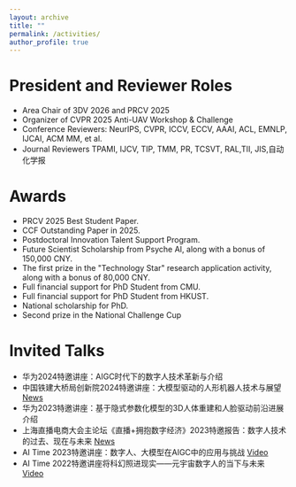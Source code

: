 ```yaml
---
layout: archive
title: ""
permalink: /activities/
author_profile: true
---
```




President and Reviewer Roles
======

* Area Chair of 3DV 2026 and PRCV 2025
* Organizer of CVPR 2025 Anti-UAV Workshop & Challenge
* Conference Reviewers: NeurIPS, CVPR, ICCV, ECCV, AAAI, ACL, EMNLP, IJCAI, ACM MM, et al.
* Journal Reviewers TPAMI, IJCV, TIP, TMM, PR, TCSVT, RAL,TII, JIS,自动化学报


Awards
======
* PRCV 2025 Best Student Paper.
* CCF Outstanding Paper in 2025.
* Postdoctoral Innovation Talent Support Program.
* Future Scientist Scholarship from Psyche AI,  along with a bonus of 150,000 CNY.
* The first prize in the "Technology Star" research application activity, along with a bonus of 80,000 CNY.
* Full financial support for PhD Student from CMU.
* Full financial support for PhD Student from HKUST.
* National scholarship for PhD.
* Second prize in the National Challenge Cup


Invited Talks
======
* 华为2024特邀讲座：AIGC时代下的数字人技术革新与介绍
* 中国铁建大桥局创新院2024特邀讲座：大模型驱动的人形机器人技术与展望 [News](https://mp.weixin.qq.com/s/2HvOPghJFI7BN_GgOqkm2A)
* 华为2023特邀讲座：基于隐式参数化模型的3D人体重建和人脸驱动前沿进展介绍
* 上海直播电商大会主论坛《直播+拥抱数字经济》2023特邀报告：数字人技术的过去、现在与未来 [News](https://www.shifair.com/informationDetails/170440.html)
* AI Time 2023特邀讲座：数字人、大模型在AIGC中的应用与挑战 [Video](https://www.bilibili.com/video/BV1Xh4y1F7Ec/?spm_id_from=333.337.search-card.all.click&vd_source=9b8cafd86a6ccf076687721b5d1561be)
* AI Time 2022特邀讲座将科幻照进现实——元宇宙数字人的当下与未来 [Video](https://www.bilibili.com/video/BV1Ld4y177M9/?spm_id_from=333.337.search-card.all.click&vd_source=9b8cafd86a6ccf076687721b5d1561be)

